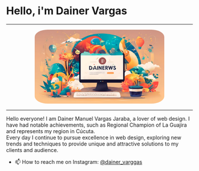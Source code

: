 <h1>Hello, i'm Dainer Vargas </h1> 
<hr>
<p align="center" display="flex">
<img class="imagen" height="200px"  style="border-radius: 10%;"  src="images/fondo1.png" alt="Logo background"/>
</p>
<hr>
<p>Hello everyone! I am Dainer Manuel Vargas Jaraba, a lover
of web design. I have had notable achievements, such as
Regional Champion of La Guajira and represents my region
in Cúcuta. <br> Every day I continue to pursue excellence in web design, exploring new trends and techniques to provide unique and attractive solutions to my clients and audience. </p>

- 📫 How to reach me on Instagram: [@dainer_varggas](https://www.instagram.com/dainer_varggas/)


